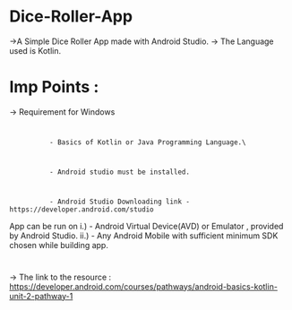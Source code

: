 # Dice-Roller-App
->A Simple Dice Roller App made with Android Studio.
-> The Language used is Kotlin.
# Imp Points : 
-> Requirement for Windows
#
              - Basics of Kotlin or Java Programming Language.\
#
              - Android studio must be installed.
#
              - Android Studio Downloading link - https://developer.android.com/studio
         
App can be run on i.) - Android Virtual Device(AVD) or Emulator , provided by Android Studio.
                  ii.) - Any Android Mobile with sufficient minimum SDK chosen while building app.
# 
-> The link to the resource : https://developer.android.com/courses/pathways/android-basics-kotlin-unit-2-pathway-1
                  
